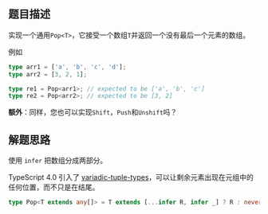 ## 题目描述

实现一个通用`Pop<T>`，它接受一个数组`T`并返回一个没有最后一个元素的数组。

例如

```ts
type arr1 = ['a', 'b', 'c', 'd'];
type arr2 = [3, 2, 1];

type re1 = Pop<arr1>; // expected to be ['a', 'b', 'c']
type re2 = Pop<arr2>; // expected to be [3, 2]
```

**额外**：同样，您也可以实现`Shift`，`Push`和`Unshift`吗？

## 解题思路

使用 `infer` 把数组分成两部分。

TypeScript 4.0 引入了 [variadic-tuple-types](https://www.typescriptlang.org/docs/handbook/release-notes/typescript-4-0.html#variadic-tuple-types)，可以让剩余元素出现在元组中的任何位置，而不只是在结尾。

```ts
type Pop<T extends any[]> = T extends [...infer R, infer _] ? R : never;
```
